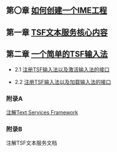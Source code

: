 ## 第〇章 [如何创建一个IME工程](https://github.com/ChineseInputMethod/mumble/blob/main/2023/2/21.md)

## 第一章 [TSF文本服务核心内容](https://github.com/ChineseInputMethod/mumble/blob/main/2023/5/1.md)

## 第二章 [一个简单的TSF输入法](https://github.com/ChineseInputMethod/TSFexample)

- 2.1 [注册TSF输入法以及激活输入法的接口](https://github.com/ChineseInputMethod/TSFexample/tree/master/1BasicTextService)

- 2.2 [注册TSF输入法以及加载输入法的接口](https://github.com/ChineseInputMethod/TSFexample/tree/master/1BasicTextService)

### 附录A

[注解Text Services Framework](https://github.com/ChineseInputMethod/TextServicesFramework)

### 附录B

注解TSF文本服务文档

